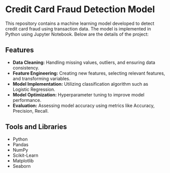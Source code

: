 # Credit Card Fraud Detection Model

This repository contains a machine learning model developed to detect credit card fraud using transaction data. The model is implemented in Python using Jupyter Notebook. Below are the details of the project:

## Features

- **Data Cleaning:** Handling missing values, outliers, and ensuring data consistency.
- **Feature Engineering:** Creating new features, selecting relevant features, and transforming variables.
- **Model Implementation:** Utilizing classification algorithm such as Logistic Regression.
- **Model Optimization:** Hyperparameter tuning to improve model performance.
- **Evaluation:** Assessing model accuracy using metrics like Accuracy, Precision, Recall.

## Tools and Libraries

- Python
- Pandas
- NumPy
- Scikit-Learn
- Matplotlib
- Seaborn
